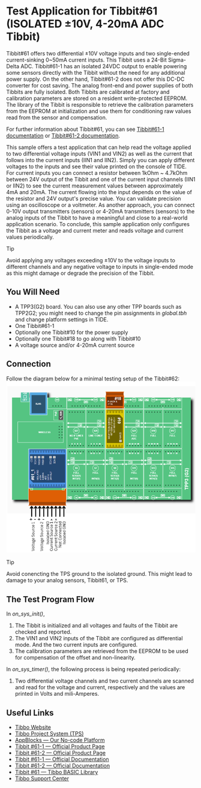 # Test Application for Tibbit#61 (ISOLATED ±10V, 4-20mA ADC Tibbit)
Tibbit#61 offers two differential ±10V voltage inputs and two single-ended current-sinking 0~50mA current inputs. This Tibbit uses a 24-Bit Sigma-Delta ADC.
Tibbit#61-1 has an isolated 24VDC output to enable powering some sensors directly with the Tibbit without the need for any additional power supply. On the other hand, Tibbit#61-2 does not offer this DC-DC converter for cost saving.
The analog front-end and power supplies of both Tibbits are fully isolated.
Both Tibbits are calibrated at factory and calibration parameters are stored on a resident write-protected EEPROM. The library of the Tibbit is responsible to retrieve the calibration parameters from the EEPROM at initialization and use them for conditioning raw values read from the sensor and compensation.

For further information about Tibbit#61, you can see [Tibbit#61-1 documentation](https://docs.tibbo.com/tibbit_61-1) or [Tibbit#61-2 documentation](https://docs.tibbo.com/tibbit_61-2).

This sample offers a test application that can help read the voltage applied to two differential voltage inputs (VIN1 and VIN2) as well as the current that follows into the current inputs (IIN1 and IIN2). Simply you can apply different voltages to the inputs and see their value printed on the console of TIDE. For current inputs you can connect a resistor between 1kOhm ~ 4.7kOhm between 24V output of the Tibbit and one of the current input channels (IIN1 or IIN2) to see the current measurement values between approximately 4mA and 20mA. The current flowing into the input depends on the value of the resistor and 24V output's precise value. You can validate precision using an oscilloscope or a voltmeter.
As another approach, you can connect 0-10V output transmitters (sensors) or 4-20mA transmitters (sensors) to the analog inputs of the Tibbit to have a meaningful and close to a real-world application scenario.
To conclude, this sample application only configures the Tibbit as a voltage and current meter and reads voltage and current values periodically.

> [!TIP]
> Avoid applying any voltages exceeding ±10V to the voltage inputs to different channels and any negative voltage to inputs in single-ended mode as this might damage or degrade the precision of the Tibbit. 


## You Will Need

- A TPP3(G2) board. You can also use any other TPP boards such as TPP2G2; you might need to change the pin assignments in *global.tbh* and change platform settings in TIDE.
- One Tibbit#61-1
- Optionally one Tibbit#10 for the power supply
- Optionally one Tibbit#18 to go along with Tibbit#10
- A voltage source and/or 4-20mA current source

## Connection 
Follow the diagram below for a minimal testing setup of the Tibbit#62:
![The Block diagram of testing Tibbit#61-1](/Diagrams_and_Images/Connection_Diagram.png)

> [!TIP]
> Avoid conencting the TPS ground to the isolated ground. This might lead to damage to your analog sensors, Tibbit61, or TPS.


## The Test Program Flow
In *on_sys_init()*, 
1. The Tibbit is initialized and all voltages and faults of the Tibbit are checked and reported.
2. The VIN1 and VIN2 inputs of the Tibbit are configured as differential mode. And the two current inputs are configured.
3. The calibration parameters are retrieved from the EEPROM to be used for compensation of the offset and non-linearity.

In *on_sys_timer()*, the following process is being repeated periodically:
1. Two differential voltage channels and two current channels are scanned and read for the voltage and current, respectively and the values are printed in Volts and mili-Amperes.


## Useful Links
* [Tibbo Website](https://tibbo.com)
* [Tibbo Project System (TPS)](https://tibbo.com/store/tps.html)
* [AppBlocks — Our No-code Platform](https://appblocks.io)
* [Tibbit #61-1 — Official Product Page](https://tibbo.com/store/tps/tibbits.html#/61-1)
* [Tibbit #61-2 — Official Product Page](https://tibbo.com/store/tps/tibbits.html#/61-2)
* [Tibbit #61-1 — Official Documentation](https://docs.tibbo.com/tibbit_61-1)
* [Tibbit #61-2 — Official Documentation](https://docs.tibbo.com/tibbit_61-2)
* [Tibbit #61 — Tibbo BASIC Library](https://github.com/tibbotech/libraries/tree/main/tibbits/tbt61)
* [Tibbo Support Center](https://tibbo.com/support.html)
